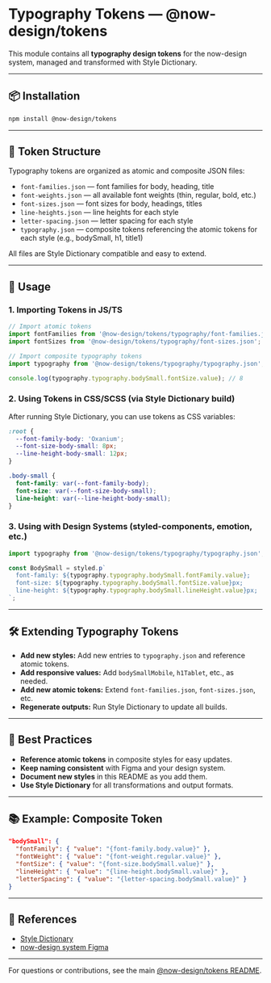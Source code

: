 # Typography Tokens — @now-design/tokens

This module contains all **typography design tokens** for the now-design system, managed and transformed with Style Dictionary.

---

## 📦 Installation

```sh
npm install @now-design/tokens
```

---

## 🧩 Token Structure

Typography tokens are organized as atomic and composite JSON files:
- `font-families.json` — font families for body, heading, title
- `font-weights.json` — all available font weights (thin, regular, bold, etc.)
- `font-sizes.json` — font sizes for body, headings, titles
- `line-heights.json` — line heights for each style
- `letter-spacing.json` — letter spacing for each style
- `typography.json` — composite tokens referencing the atomic tokens for each style (e.g., bodySmall, h1, title1)

All files are Style Dictionary compatible and easy to extend.

---

## 🚀 Usage

### 1. **Importing Tokens in JS/TS**

```js
// Import atomic tokens
import fontFamilies from '@now-design/tokens/typography/font-families.json';
import fontSizes from '@now-design/tokens/typography/font-sizes.json';

// Import composite typography tokens
import typography from '@now-design/tokens/typography/typography.json';

console.log(typography.typography.bodySmall.fontSize.value); // 8
```

### 2. **Using Tokens in CSS/SCSS (via Style Dictionary build)**

After running Style Dictionary, you can use tokens as CSS variables:

```css
:root {
  --font-family-body: 'Oxanium';
  --font-size-body-small: 8px;
  --line-height-body-small: 12px;
}

.body-small {
  font-family: var(--font-family-body);
  font-size: var(--font-size-body-small);
  line-height: var(--line-height-body-small);
}
```

### 3. **Using with Design Systems (styled-components, emotion, etc.)**

```js
import typography from '@now-design/tokens/typography/typography.json';

const BodySmall = styled.p`
  font-family: ${typography.typography.bodySmall.fontFamily.value};
  font-size: ${typography.typography.bodySmall.fontSize.value}px;
  line-height: ${typography.typography.bodySmall.lineHeight.value}px;
`;
```

---

## 🛠️ Extending Typography Tokens

- **Add new styles:** Add new entries to `typography.json` and reference atomic tokens.
- **Add responsive values:** Add `bodySmallMobile`, `h1Tablet`, etc., as needed.
- **Add new atomic tokens:** Extend `font-families.json`, `font-sizes.json`, etc.
- **Regenerate outputs:** Run Style Dictionary to update all builds.

---

## 📝 Best Practices

- **Reference atomic tokens** in composite styles for easy updates.
- **Keep naming consistent** with Figma and your design system.
- **Document new styles** in this README as you add them.
- **Use Style Dictionary** for all transformations and output formats.

---

## 📚 Example: Composite Token

```json
"bodySmall": {
  "fontFamily": { "value": "{font-family.body.value}" },
  "fontWeight": { "value": "{font-weight.regular.value}" },
  "fontSize": { "value": "{font-size.bodySmall.value}" },
  "lineHeight": { "value": "{line-height.bodySmall.value}" },
  "letterSpacing": { "value": "{letter-spacing.bodySmall.value}" }
}
```

---

## 🔗 References
- [Style Dictionary](https://amzn.github.io/style-dictionary/#/)
- [now-design system Figma](https://www.figma.com/design/wOVgmB8my4cHAif88cKO4r/Tokens---Variables---Styles?node-id=26-1467&p=f&m=dev)

---

For questions or contributions, see the main [@now-design/tokens README](../README.md). 